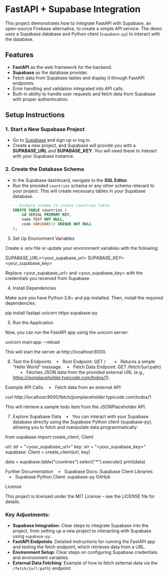 
# FastAPI + Supabase Integration

This project demonstrates how to integrate FastAPI with Supabase, an open-source Firebase alternative, to create a simple API service. The demo uses a Supabase database and Python client (`supabase-py`) to interact with the database.

## Features
- **FastAPI** as the web framework for the backend.
- **Supabase** as the database provider.
- Fetch data from Supabase tables and display it through FastAPI endpoints.
- Error handling and validation integrated into API calls.
- Built-in ability to handle user requests and fetch data from Supabase with proper authentication.

## Setup Instructions

### 1. Start a New Supabase Project
- Go to [Supabase](https://app.supabase.io) and sign up or log in.
- Create a new project, and Supabase will provide you with a **SUPABASE_URL** and **SUPABASE_KEY**. You will need these to interact with your Supabase instance.

### 2. Create the Database Schema
- In the Supabase dashboard, navigate to the **SQL Editor**.
- Run the provided `countries` schema or any other schema relevant to your project. This will create necessary tables in your Supabase database.
  ```sql
  -- Example schema to create countries table
  CREATE TABLE countries (
      id SERIAL PRIMARY KEY,
      name TEXT NOT NULL,
      code VARCHAR(3) UNIQUE NOT NULL
  );

3. Set Up Environment Variables

Create a .env file or update your environment variables with the following:

SUPABASE_URL=<your_supabase_url>
SUPABASE_KEY=<your_supabase_key>

Replace <your_supabase_url> and <your_supabase_key> with the credentials you received from Supabase.

4. Install Dependencies

Make sure you have Python 3.8+ and pip installed. Then, install the required dependencies:

pip install fastapi uvicorn httpx supabase-py

5. Run the Application

Now, you can run the FastAPI app using the uvicorn server:

uvicorn main:app --reload

This will start the server at http://localhost:8000.

6. Test the Endpoints
   •   Root Endpoint: GET /
      •   Returns a simple “Hello World” message.
   •   Fetch Data Endpoint: GET /fetch/{url:path}
      •   Fetches JSON data from the provided external URL (e.g., https://jsonplaceholder.typicode.com/todos/1).

Example API Calls:
   •   Fetch data from an external API:

curl http://localhost:8000/fetch/jsonplaceholder.typicode.com/todos/1

This will retrieve a sample todo item from the JSONPlaceholder API.

7. Explore Supabase Data
   •   You can interact with your Supabase database directly using the Supabase Python client (supabase-py), allowing you to fetch and manipulate data programmatically:

from supabase import create_client, Client

url: str = "<your_supabase_url>"
key: str = "<your_supabase_key>"
supabase: Client = create_client(url, key)

data = supabase.table("countries").select("*").execute()
print(data)



Further Documentation
   •   Supabase Docs: Supabase Client Libraries
   •   Supabase Python Client: supabase-py GitHub

License

This project is licensed under the MIT License - see the LICENSE file for details.

### Key Adjustments:
- **Supabase Integration**: Clear steps to integrate Supabase into the project, from setting up a new project to interacting with Supabase using `supabase-py`.
- **FastAPI Endpoints**: Detailed instructions for running the FastAPI app and testing the fetch endpoint, which retrieves data from a URL.
- **Environment Setup**: Clear steps on configuring Supabase credentials and environment variables.
- **External Data Fetching**: Example of how to fetch external data via the `/fetch/{url:path}` endpoint.
  
